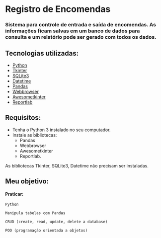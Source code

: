 # Registro de Encomendas

### Sistema para controle de entrada e saída de encomendas. As informações ficam salvas em um banco de dados para consulta e um relatório pode ser gerado com todos os dados.   

## Tecnologias utilizadas:

* [Python](https://www.python.org/)
* [Tkinter](https://docs.python.org/3/library/tkinter.html)
* [SQLite3](https://docs.python.org/3/library/sqlite3.html)
* [Datetime](https://docs.python.org/3/library/datetime.html)
* [Pandas](https://pandas.pydata.org)
* [Webbrowser](https://docs.python.org/3/library/webbrowser.html)
* [Awesometkinter](https://pypi.org/project/AwesomeTkinter/)
* [Reportlab](https://pypi.org/project/reportlab/)

## Requisitos:

* Tenha o Python 3 instalado no seu computador.
* Instale as bibliotecas: 
  - Pandas 
  - Webbrowser 
  - Awesometkinter 
  - Reportlab. 

As bibliotecas Tkinter, SQLite3, Datetime não precisam ser instaladas.


## Meu objetivo:
#### Praticar:
   `Python`
   
   `Manipula tabelas com Pandas`

   `CRUD (create, read, update, delete a database)`
   
   `POO (programação orientada a objetos)`
  


